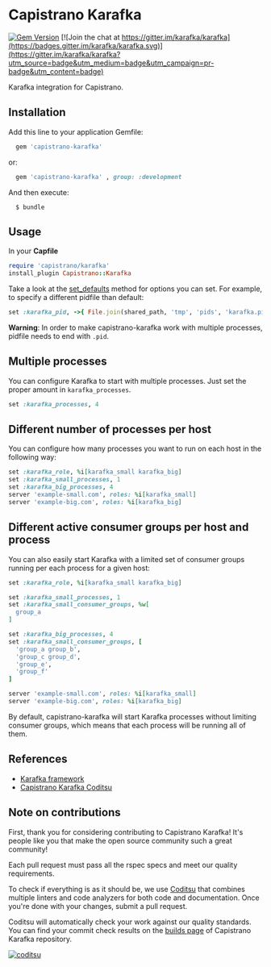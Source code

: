 # Capistrano Karafka

[![Gem Version](https://badge.fury.io/rb/capistrano-karafka.svg)](http://badge.fury.io/rb/capistrano-karafka)
[![Join the chat at https://gitter.im/karafka/karafka](https://badges.gitter.im/karafka/karafka.svg)](https://gitter.im/karafka/karafka?utm_source=badge&utm_medium=badge&utm_campaign=pr-badge&utm_content=badge)

Karafka integration for Capistrano.

## Installation

Add this line to your application Gemfile:

```ruby
  gem 'capistrano-karafka'
```

or:

```ruby
  gem 'capistrano-karafka' , group: :development
```

And then execute:

```
  $ bundle
```

## Usage

In your **Capfile**

```ruby
require 'capistrano/karafka'
install_plugin Capistrano::Karafka
```

Take a look at the [set_defaults](https://github.com/karafka/capistrano-karafka/blob/master/lib/capistrano/karafka.rb#L16) method for options you can set. For example, to specify a different pidfile than default:

```ruby
set :karafka_pid, ->{ File.join(shared_path, 'tmp', 'pids', 'karafka.pid') }
```

**Warning**: In order to make capistrano-karafka work with multiple processes, pidfile needs to end with ```.pid```.

## Multiple processes

You can configure Karafka to start with multiple processes. Just set the proper amount in ```karafka_processes```.

```ruby
set :karafka_processes, 4
```

## Different number of processes per host

You can configure how many processes you want to run on each host in the following way:

```ruby
set :karafka_role, %i[karafka_small karafka_big]
set :karafka_small_processes, 1
set :karafka_big_processes, 4
server 'example-small.com', roles: %i[karafka_small]
server 'example-big.com', roles: %i[karafka_big]
```

## Different active consumer groups per host and process

You can also easily start Karafka with a limited set of consumer groups running per each process for a given host:

```ruby
set :karafka_role, %i[karafka_small karafka_big]

set :karafka_small_processes, 1
set :karafka_small_consumer_groups, %w[
  group_a
]

set :karafka_big_processes, 4
set :karafka_small_consumer_groups, [
  'group_a group_b',
  'group_c group_d',
  'group_e',
  'group_f'
]

server 'example-small.com', roles: %i[karafka_small]
server 'example-big.com', roles: %i[karafka_big]
```

By default, capistrano-karafka will start Karafka processes without limiting consumer groups, which means that each process will be running all of them.

## References

* [Karafka framework](https://github.com/karafka/karafka)
* [Capistrano Karafka Coditsu](https://app.coditsu.io/karafka/repositories/capistrano-karafka)

## Note on contributions

First, thank you for considering contributing to Capistrano Karafka! It's people like you that make the open source community such a great community!

Each pull request must pass all the rspec specs and meet our quality requirements.

To check if everything is as it should be, we use [Coditsu](https://coditsu.io) that combines multiple linters and code analyzers for both code and documentation. Once you're done with your changes, submit a pull request.

Coditsu will automatically check your work against our quality standards. You can find your commit check results on the [builds page](https://app.coditsu.io/karafka/repositories/capistrano-karafka/builds/commit_builds) of Capistrano Karafka repository.

[![coditsu](https://coditsu.io/assets/quality_bar.svg)](https://app.coditsu.io/karafka/repositories/capistrano-karafka/builds/commit_builds)
